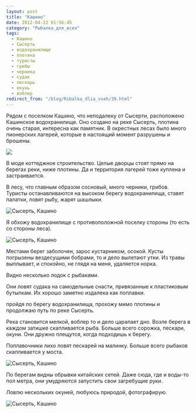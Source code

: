 ```yaml
---
layout: post
title: "Кашино"
date: 2012-04-22 01:56:45
category: "Рыбалка_для_всех"
tags:
  - Кашино
  - Сысерть
  - водохранилище
  - плотина
  - туристы
  - грибы
  - черника
  - судак
  - пескарь
  - окунь
  - воблер
redirect_from: "/blog/Ribalka_dlia_vseh/39.html"
---
```

Рядом с поселком Кашино, что неподалеку от Сысерти, расположено
Кашинское водохранилище. Оно создано на реке Сысерть, плотина очень
старая, интересна как памятник. В окрестных лесах было много пионерских
лагерей, которые в настоящий момент разрушены и брошены.

![](http://fishingguru.ru/uploads/images/00/00/01/2012/04/21/d83270.jpg)

В моде коттеджное строительство. Целые дворцы стоят прямо на берегах
реки, ниже плотины. Да и территория лагерей тоже куплена и
застраивается.

В лесу, что главным образом сосновый, много черники, грибов. Туристы
останавливаются на высоком берегу водохранилища, ставят палатки, ловят
рыбу, жарят шашлыки.

![Сысерть,
Кашино](http://fishingguru.ru/uploads/images/00/00/01/2012/04/21/4b7555.jpg)

Я обхожу водохранилище с противоположной поселку стороны (то есть со
стороны леса).

![Сысерть,
Кашино](http://fishingguru.ru/uploads/images/00/00/01/2012/04/21/d4e0c3.jpg)

Местами берег заболочен, зарос кустарником, осокой. Кусты погрызены
вездесущими бобрами, то и дело вылетают утки. Из травы выплывает, и
спокойно, не глядя на меня, удаляется норка.

Видно несколько лодок с рыбаками.

Они ловят судака на самодельные снасти, привязанные к пластиковым
бутылкам. Их хорошо заметно издалека как поплавки.

пройдя по берегу водохранилища, прохожу мимо плотины и продолжаю путь по
реке Сысерть.

Река становится мелкой, воблер то и дело царапает дно. Возле берега в
каждом затишке скапливается рыба. Больше всего сорожка, пескари, окуни.
Они дружно плещутся, когда подходишь к берегу.

Поплавочники лихо ловят пескарей на малинку. Больше всего рыбаков
скапливается у моста.

![Сысерть,
Кашино](http://fishingguru.ru/uploads/images/00/00/01/2012/04/21/27ebb4.jpg)

По берегам видны обрывки китайских сетей. Даже сюда, где и воды-то пол
метра, они умудряются запустить свои загребущие руки.

Ловлю нескольких окуней, любуюсь природой, фотографирую.

![Сысерть,
Кашино](http://fishingguru.ru/uploads/images/00/00/01/2012/04/21/f4851e.jpg)
